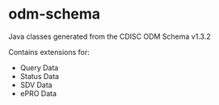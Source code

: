 # odm-schema
Java classes generated from the CDISC ODM Schema v1.3.2

Contains extensions for:
* Query Data
* Status Data
* SDV Data
* ePRO Data